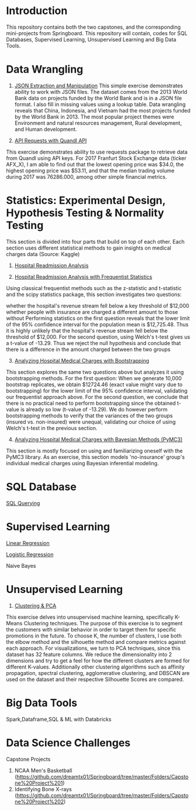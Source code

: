# Introduction

This repository contains both the two capstones, and the corresponding mini-projects from Springboard. This repository will contain, codes for SQL Databases, Supervised Learning, Unsupervised Learning and Big Data Tools.



# Data Wrangling

1. [JSON Extraction and Manipulation](https://github.com/dreamtx01/Springboard/blob/master/Folders/Mini-Projects/JSON_Project/sliderule_dsi_json_exercise.ipynb)
This simple exercise demonstrates ability to work with JSON files. The dataset comes from the 2013 World Bank data on projects funded by the World Bank and is in a JSON file format. I also fill in missing values using a lookup table. Data wrangling reveals that China, Indonesia, and Vietnam had the most projects funded by the World Bank in 2013. The most popular project themes were Environment and natural resources management, Rural development, and Human development.

2. [API Requests with Quandl API](https://github.com/dreamtx01/Springboard/blob/master/Folders/Mini-Projects/API/api_data_wrangling_mini_project.ipynb)

This exercise demonstrates ability to use requests package to retrieve data from Quandl using API keys. For 2017 Franfurt Stock Exchange data (ticker AFX_X), I am able to find out that the lowest opening price was $34.0, the highest opening price was $53.11, and that the median trading volume during 2017 was 76286.000, among other simple financial metrics.

# Statistics: Experimental Design, Hypothesis Testing & Normality Testing

This section is divided into four parts that build on top of each other. Each section uses different statistical methods to gain insights on medical charges data (Source: Kaggle)

1. [Hospital Readmission Analysis](https://github.com/dreamtx01/Springboard/blob/master/Folders/Mini-Projects/Statistics/inferential_statistics_1a.ipynb)

2. [Hospital Readmission Analysis with Frequentist Statistics](https://github.com/dreamtx01/Springboard/blob/master/Folders/Mini-Projects/Statistics/inferential_statistics_1b.ipynb)

Using classical frequentist methods such as the z-statistic and t-statistic and the scipy statistics package, this section investigates two questions:

whether the hospital's revenue stream fell below a key threshold of $12,000
whether people with insurance are charged a different amount to those without Performing statistics on the first question reveals that the lower limit of the 95% confidence interval for the population mean is $12,725.48. Thus it is highly unlikely that the hospital's revenue stream fell below the threshold of $12,000. For the second question, using Welch's t-test gives us a t-value of -13.29. Thus we reject the null hypothesis and conclude that there is a difference in the amount charged between the two groups

3. [Analyzing Hospital Medical Charges with Bootstrapping](https://github.com/dreamtx01/Springboard/blob/master/Folders/Mini-Projects/Statistics/inferential_statistics_2.ipynb)

This section explores the same two questions above but analyzes it using bootstrapping methods. For the first question: When we generate 10,000 bootstrap replicates, we obtain $12724.46 (exact value might vary due to bootstrapping) for the lower limit of the 95% confidence interval, validating our frequentist approach above. For the second question, we conclude that there is no practical need to perform bootstrapping since the obtained t-value is already so low (t-value of -13.29). We do however perform bootstrapping methods to verify that the variances of the two groups (insured vs. non-insured) were unequal, validating our choice of using Welch's t-test in the previous section.

4. [Analyzing Hospital Medical Charges with Bayesian Methods (PyMC3)](https://github.com/dreamtx01/Springboard/blob/master/Folders/Mini-Projects/Statistics/inferential_statistics_3.ipynb)

This section is mostly focused on using and familiarizing oneself with the PyMC3 library. As an exercise, this section models 'no-insurance' group's individual medical charges using Bayesian inferential modeling.

# SQL Database

[SQL Querying](https://github.com/dreamtx01/Springboard/blob/master/Folders/Mini-Projects/SQL/SQL.sql)

# Supervised Learning
[Linear Regression](https://github.com/dreamtx01/Springboard/blob/master/Folders/Mini-Projects/Linear%20Regression/Mini_Project_Linear_Regression.ipynb)

[Logistic Regression](https://github.com/dreamtx01/Springboard/blob/master/Folders/Mini-Projects/Logistic%20Regression/Logistic_Regression_Springboard_Rev1.ipynb)

Naive Bayes

# Unsupervised Learning
1. [Clustering & PCA](https://github.com/dreamtx01/Springboard/blob/master/Folders/Mini-Projects/Clustering/Mini_Project_Clustering.ipynb)

This exercise delves into unsupervised machine learning, specifically K-Means Clustering techniques. The purpose of this exercise is to segment the customers with similar behavior in order to target them for specific promotions in the future. To choose K, the number of clusters, I use both the elbow method and the silhouette method and compare metrics against each approach. For visualizations, we turn to PCA techniques, since this dataset has 32 feature columns. We reduce the dimensionality into 2 dimensions and try to get a feel for how the different clusters are formed for different K-values. Additionally other clustering algorithms such as affinity propagation, spectral clustering, agglomerative clustering, and DBSCAN are used on the dataset and their respective Silhouette Scores are compared.

# Big Data Tools
Spark,Dataframe,SQL & ML with Databricks

# Data Science Challenges

Capstone Projects
 1. NCAA Men's Basketball (https://github.com/dreamtx01/Springboard/tree/master/Folders/Capstone%20Project%201)
 2. Identifying Bone X-rays (https://github.com/dreamtx01/Springboard/tree/master/Folders/Capstone%20Project%202)





